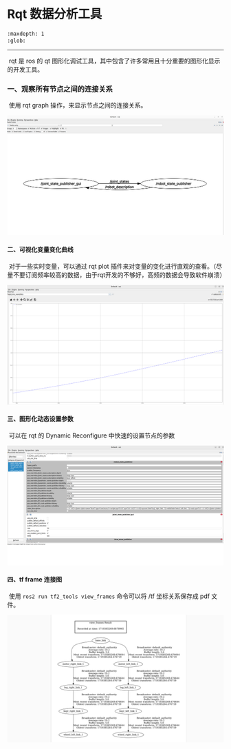 # Rqt 数据分析工具

```{toctree}
:maxdepth: 1
:glob:
```

------

​	rqt 是 ros 的 qt 图形化调试工具，其中包含了许多常用且十分重要的图形化显示的开发工具。

### 一、观察所有节点之间的连接关系

​	使用 rqt graph 操作，来显示节点之间的连接关系。

![rqt_node](../../_static/rqt_node_list.png)

#### 二、可视化变量变化曲线

​	对于一些实时变量，可以通过 rqt plot 插件来对变量的变化进行直观的查看。（尽量不要订阅频率较高的数据，由于rqt开发的不够好，高频的数据会导致软件崩溃）

![rqt_plot](../../_static/rqt_plot.png)	

#### 三、图形化动态设置参数

​	可以在 rqt 的 Dynamic Reconfigure 中快速的设置节点的参数

![rqt_param](../../_static/rqt_param.png)

#### 四、tf frame 连接图

​	使用 `ros2 run tf2_tools view_frames` 命令可以将 /tf 坐标关系保存成 pdf 文件。

![rqt_tf](../../_static/rqt_tf.jpg)
